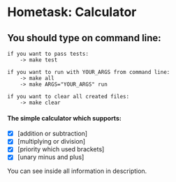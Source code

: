 # Hometask: Calculator

## You should type on command line:
    
    if you want to pass tests:
        -> make test
        
    if you want to run with YOUR_ARGS from command line:
        -> make all
        -> make ARGS="YOUR_ARGS" run
        
    if you want to clear all created files:
        -> make clear
        
#### The simple calculator which supports:

- [x] [addition or subtraction]
- [x] [multiplying or division]
- [x] [priority which used brackets]
- [x] [unary minus and plus]

You can see inside all information in description.
